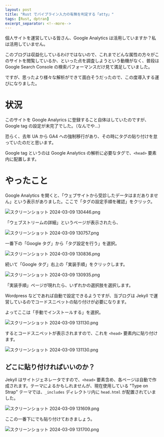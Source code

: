 ```yaml
---
layout: post
title: "Rust でパイプライン入力の有無を判定する「atty」"
tags: [Rust, dptran]
excerpt_separator: <!--more-->
---
```


個人サイトを運営している皆さん、Google Analytics は活用していますか？私は活用していません。

このブログは収益化しているわけではないので、これまでどんな属性の方々がこのサイトを閲覧しているか、といった点を調査しようという動機がなく、普段は Google Search Console の検索パフォーマンスだけ見て満足していました。

ですが、思ったより様々な解析ができて面白そうだったので、この度導入する運びになりました。

<!--more-->

# 状況

このサイトを Google Analyrics に登録すること自体はしていたのですが、Google tag の設定が未完了でした。（なんでや…）

恐らく、去年 UA から GA4 への強制移行があり、その時にタグの貼り付けを怠っていたのだと思います。

Google tag というのは Google Analytics の解析に必要なタグで、``<head>`` 要素内に配置します。

# やったこと

Google Analytics を開くと、「ウェブサイトから受診したデータはまだありません」という表示がありました。ここで「タグの設定手順を確認」をクリック。

![スクリーンショット 2024-03-09 130446.png](C:\Users\ytani\git\blog\assets\img\post\2024-03-09\スクリーンショット%202024-03-09%20130446.png)



「ウェブストリームの詳細」というページが表示されたら、

![スクリーンショット 2024-03-09 130757.png](C:\Users\ytani\git\blog\assets\img\post\2024-03-09\スクリーンショット%202024-03-09%20130757.png)

一番下の「Google タグ」から「タグ設定を行う」を選択。

![スクリーンショット 2024-03-09 130836.png](C:\Users\ytani\git\blog\assets\img\post\2024-03-09\スクリーンショット%202024-03-09%20130836.png)

続いて「Google タグ」右上の「実装手順」をクリックします。

![スクリーンショット 2024-03-09 130935.png](C:\Users\ytani\git\blog\assets\img\post\2024-03-09\スクリーンショット%202024-03-09%20130935.png)

「実装手順」ページが現れたら、いずれかの選択肢を選択します。

Wordpress などであれば自動で設定できるようですが、当ブログは Jekyll で運営しているのでコードスニペットの貼り付けが必要になります。

よってここは「手動でインストールする」を選択。

![スクリーンショット 2024-03-09 131130.png](C:\Users\ytani\git\blog\assets\img\post\2024-03-09\スクリーンショット%202024-03-09%20131130.png)

するとコードスニペットが表示されますので、これを ``<head>`` 要素内に貼り付けます。

![スクリーンショット 2024-03-09 131130.png](C:\Users\ytani\git\blog\assets\img\post\2024-03-09\スクリーンショット%202024-03-09%20131130.png)

## どこに貼り付ければいいのか？

Jekyll はサイトジェネレータですので、``<head>`` 要素含め、各ページは自動で作成されます。テーマによるかもしれませんが、現在使用している "Type on Strap" テーマでは、``_includes`` ディレクトリ内に ``head.html`` が配置されていました。

![スクリーンショット 2024-03-09 131609.png](C:\Users\ytani\git\blog\assets\img\post\2024-03-09\スクリーンショット%202024-03-09%20131609.png)

ここの一番下にでも貼り付けておきましょう。

![スクリーンショット 2024-03-09 131700.png](C:\Users\ytani\git\blog\assets\img\post\2024-03-09\スクリーンショット%202024-03-09%20131700.png)
